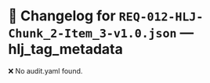 # 📝 Changelog for `REQ-012-HLJ-Chunk_2-Item_3-v1.0.json` — **hlj_tag_metadata**

❌ No audit.yaml found.
